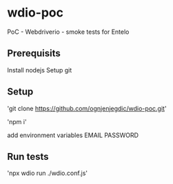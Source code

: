 # wdio-poc
PoC - Webdriverio - smoke tests for Entelo


Prerequisits
-----
Install nodejs
Setup git


Setup
-----
'git clone https://github.com/ognjenjegdic/wdio-poc.git'

'npm i'

add environment variables
EMAIL
PASSWORD


Run tests
-----
'npx wdio run ./wdio.conf.js'


